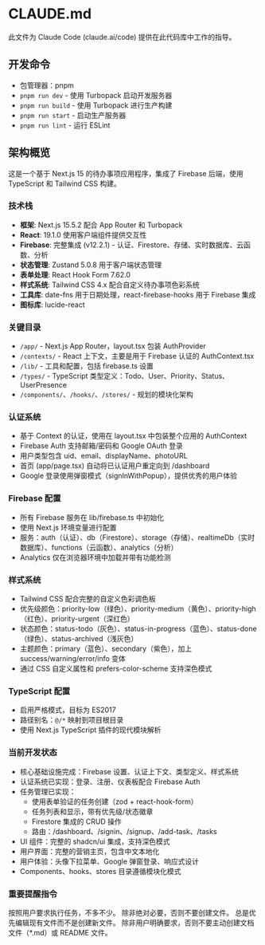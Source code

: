 # CLAUDE.md

此文件为 Claude Code (claude.ai/code) 提供在此代码库中工作的指导。

## 开发命令
- 包管理器：pnpm
- `pnpm run dev` - 使用 Turbopack 启动开发服务器
- `pnpm run build` - 使用 Turbopack 进行生产构建
- `pnpm run start` - 启动生产服务器
- `pnpm run lint` - 运行 ESLint

## 架构概览

这是一个基于 Next.js 15 的待办事项应用程序，集成了 Firebase 后端，使用 TypeScript 和 Tailwind CSS 构建。

### 技术栈
- **框架**: Next.js 15.5.2 配合 App Router 和 Turbopack
- **React**: 19.1.0 使用客户端组件提供交互性
- **Firebase**: 完整集成 (v12.2.1) - 认证、Firestore、存储、实时数据库、云函数、分析
- **状态管理**: Zustand 5.0.8 用于客户端状态管理
- **表单处理**: React Hook Form 7.62.0
- **样式系统**: Tailwind CSS 4.x 配合自定义待办事项色彩系统
- **工具库**: date-fns 用于日期处理，react-firebase-hooks 用于 Firebase 集成
- **图标库**: lucide-react

### 关键目录
- `/app/` - Next.js App Router，layout.tsx 包装 AuthProvider
- `/contexts/` - React 上下文，主要是用于 Firebase 认证的 AuthContext.tsx
- `/lib/` - 工具和配置，包括 firebase.ts 设置
- `/types/` - TypeScript 类型定义：Todo、User、Priority、Status、UserPresence
- `/components/`、`/hooks/`、`/stores/` - 规划的模块化架构

### 认证系统
- 基于 Context 的认证，使用在 layout.tsx 中包装整个应用的 AuthContext
- Firebase Auth 支持邮箱/密码和 Google OAuth 登录
- 用户类型包含 uid、email、displayName、photoURL
- 首页 (app/page.tsx) 自动将已认证用户重定向到 /dashboard
- Google 登录使用弹窗模式（signInWithPopup），提供优秀的用户体验

### Firebase 配置
- 所有 Firebase 服务在 lib/firebase.ts 中初始化
- 使用 Next.js 环境变量进行配置
- 服务：auth（认证）、db（Firestore）、storage（存储）、realtimeDb（实时数据库）、functions（云函数）、analytics（分析）
- Analytics 仅在浏览器环境中加载并带有功能检测

### 样式系统
- Tailwind CSS 配合完整的自定义色彩调色板
- 优先级颜色：priority-low（绿色）、priority-medium（黄色）、priority-high（红色）、priority-urgent（深红色）
- 状态颜色：status-todo（灰色）、status-in-progress（蓝色）、status-done（绿色）、status-archived（浅灰色）
- 主题颜色：primary（蓝色）、secondary（紫色），加上 success/warning/error/info 变体
- 通过 CSS 自定义属性和 prefers-color-scheme 支持深色模式

### TypeScript 配置
- 启用严格模式，目标为 ES2017
- 路径别名：`@/*` 映射到项目根目录
- 使用 Next.js TypeScript 插件的现代模块解析

### 当前开发状态
- 核心基础设施完成：Firebase 设置、认证上下文、类型定义、样式系统
- 认证系统已实现：登录、注册、仪表板配合 Firebase Auth
- 任务管理已实现：
  * 使用表单验证的任务创建（zod + react-hook-form）
  * 任务列表和显示，带有优先级/状态徽章
  * Firestore 集成的 CRUD 操作
  * 路由：/dashboard、/signin、/signup、/add-task、/tasks
- UI 组件：完整的 shadcn/ui 集成，支持深色模式
- 用户界面：完整的营销主页，包含中文本地化
- 用户体验：头像下拉菜单、Google 弹窗登录、响应式设计
- Components、hooks、stores 目录遵循模块化模式

### 重要提醒指令
按照用户要求执行任务，不多不少。
除非绝对必要，否则不要创建文件。
总是优先编辑现有文件而不是创建新文件。
除非用户明确要求，否则不要主动创建文档文件（*.md）或 README 文件。
